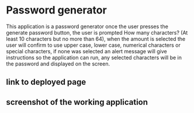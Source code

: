 # Password generator

This application is a password generator once the user presses the generate password button, the user is prompted 
How many characters? (At least 10 characters but no more than 64), when the amount is selected the user will confirm
to use upper case, lower case, numerical characters or special characters, if none was selected an alert message will give instructions 
so the application can run, any selected characters will be in the password and displayed on the screen.

## link to deployed page

## screenshot of the working application